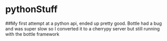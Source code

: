 # pythonStuff
##My first attempt at a python api, ended up pretty good. Bottle had a bug and was super slow so I converted it to a cherrypy
server but still running with the bottle framework
